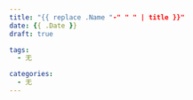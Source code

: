 ```yaml
---
title: "{{ replace .Name "-" " " | title }}"
date: {{ .Date }}
draft: true

tags: 
  - 无

categories:
  - 无
---
```


